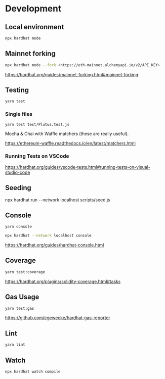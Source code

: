 # Development

## Local environment

```sh
npx hardhat node
```

## Mainnet forking

```sh
npx hardhat node --fork <https://eth-mainnet.alchemyapi.io/v2/API_KEY>
```

<https://hardhat.org/guides/mainnet-forking.html#mainnet-forking>

## Testing

```sh
yarn test
```

### Single files

```sh
yarn test test/Plutus.test.js
```

Mocha & Chai with Waffle matchers (these are really useful).

<https://ethereum-waffle.readthedocs.io/en/latest/matchers.html>

### Running Tests on VSCode

<https://hardhat.org/guides/vscode-tests.html#running-tests-on-visual-studio-code>

## Seeding

npx hardhat run --network localhost scripts/seed.js

## Console

```sh
yarn console

npx hardhat --network localhost console
```

<https://hardhat.org/guides/hardhat-console.html>

## Coverage

```sh
yarn test:coverage
```

<https://hardhat.org/plugins/solidity-coverage.html#tasks>

## Gas Usage

```sh
yarn test:gas
```

<https://github.com/cgewecke/hardhat-gas-reporter>

## Lint

```sh
yarn lint
```

## Watch

```sh
npx hardhat watch compile
```
